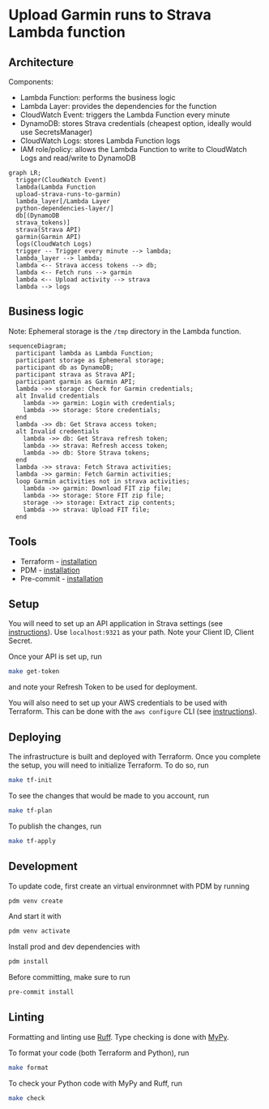 # Upload Garmin runs to Strava Lambda function

## Architecture
Components:
* Lambda Function: performs the business logic
* Lambda Layer: provides the dependencies for the function
* CloudWatch Event: triggers the Lambda Function every minute
* DynamoDB: stores Strava credentials (cheapest option, ideally would use SecretsManager)
* CloudWatch Logs: stores Lambda Function logs
* IAM role/policy: allows the Lambda Function to write to CloudWatch Logs and read/write to DynamoDB

```mermaid
graph LR;
  trigger(CloudWatch Event)
  lambda(Lambda Function
  upload-strava-runs-to-garmin)
  lambda_layer[/Lambda Layer
  python-dependencies-layer/]
  db[(DynamoDB
  strava_tokens)]
  strava(Strava API)
  garmin(Garmin API)
  logs(CloudWatch Logs)
  trigger -- Trigger every minute --> lambda;
  lambda_layer --> lambda;
  lambda <-- Strava access tokens --> db;
  lambda <-- Fetch runs --> garmin
  lambda <-- Upload activity --> strava
  lambda --> logs
```

## Business logic
Note: Ephemeral storage is the `/tmp` directory in the Lambda function.

```mermaid
sequenceDiagram;
  participant lambda as Lambda Function;
  participant storage as Ephemeral storage;
  participant db as DynamoDB;
  participant strava as Strava API;
  participant garmin as Garmin API;
  lambda ->> storage: Check for Garmin credentials;
  alt Invalid credentials
    lambda ->> garmin: Login with credentials;
    lambda ->> storage: Store credentials;
  end
  lambda ->> db: Get Strava access token;
  alt Invalid credentials
    lambda ->> db: Get Strava refresh token;
    lambda ->> strava: Refresh access token;
    lambda ->> db: Store Strava tokens;
  end
  lambda ->> strava: Fetch Strava activities;
  lambda ->> garmin: Fetch Garmin activities;
  loop Garmin activities not in strava activities;
    lambda ->> garmin: Download FIT zip file;
    lambda ->> storage: Store FIT zip file;
    storage ->> storage: Extract zip contents;
    lambda ->> strava: Upload FIT file;
  end
```

## Tools
* Terraform - [installation](https://developer.hashicorp.com/terraform/tutorials/aws-get-started/install-cli)
* PDM - [installation](https://pdm-project.org/latest/#recommended-installation-method)
* Pre-commit - [installation](https://pre-commit.com/#installation)

## Setup
You will need to set up an API application in Strava settings (see [instructions](https://developers.strava.com/docs/getting-started/#account)). Use `localhost:9321` as your path. Note your Client ID, Client Secret.

Once your API is set up, run
```bash
make get-token
```
and note your Refresh Token to be used for deployment.

You will also need to set up your AWS credentials to be used with Terraform. This can be done with the `aws configure` CLI (see [instructions](https://docs.aws.amazon.com/cli/latest/userguide/cli-chap-configure.html)).

## Deploying
The infrastructure is built and deployed with Terraform. Once you complete the setup, you will need to initialize Terraform. To do so, run
```bash
make tf-init
```

To see the changes that would be made to you account, run
```bash
make tf-plan
```

To publish the changes, run
```bash
make tf-apply
```

## Development
To update code, first create an virtual environmnet with PDM by running
```bash
pdm venv create
```
And start it with
```bash
pdm venv activate
```

Install prod and dev dependencies with
```bash
pdm install
```

Before committing, make sure to run
```bash
pre-commit install
```

## Linting
Formatting and linting use [Ruff](https://docs.astral.sh/ruff). Type checking is done with [MyPy](https://mypy.readthedocs.io/en/stable/).

To format your code (both Terraform and Python), run
```bash
make format
```

To check your Python code with MyPy and Ruff, run
```bash
make check
```
